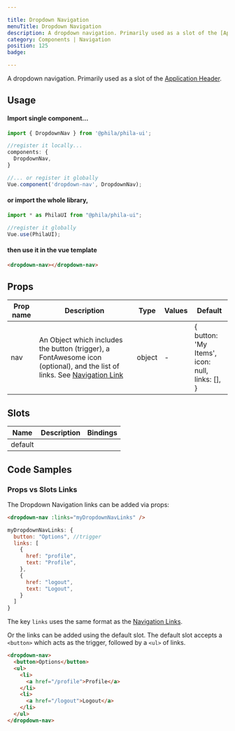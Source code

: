 ```yaml
---

title: Dropdown Navigation
menuTitle: Dropdown Navigation
description: A dropdown navigation. Primarily used as a slot of the [Application Header](/components/AppHeader).
category: Components | Navigation
position: 125
badge:

---
```


A dropdown navigation. Primarily used as a slot of the [Application Header](/components/AppHeader).

## Usage

#### Import single component...

```js
import { DropdownNav } from '@phila/phila-ui';

//register it locally...
components: {
  DropdownNav,
}

//... or register it globally
Vue.component('dropdown-nav', DropdownNav);
```

#### or import the whole library,

```js
import * as PhilaUI from "@phila/phila-ui";

//register it globally
Vue.use(PhilaUI);
```

#### then use it in the vue template

```html
<dropdown-nav></dropdown-nav>
```

## Props

| Prop name | Description                                                                                                                                     | Type   | Values | Default                                                       |
| --------- | ----------------------------------------------------------------------------------------------------------------------------------------------- | ------ | ------ | ------------------------------------------------------------- |
| nav       | An Object which includes the button (trigger), a FontAwesome icon (optional), and the list of links. See [Navigation Link](/components/NavLink) | object | -      | {<br> button: 'My Items',<br> icon: null,<br> links: [],<br>} |

## Slots

| Name    | Description | Bindings |
| ------- | ----------- | -------- |
| default |             |          |

## Code Samples

### Props vs Slots Links

The Dropdown Navigation links can be added via props:

```html
<dropdown-nav :links="myDropdownNavLinks" />
```

```js
myDropdownNavLinks: {
  button: "Options", //trigger
  links: [
    {
      href: "profile",
      text: "Profile",
    },
    {
      href: "logout",
      text: "Logout",
    }
  ]
}
```

<alert>The key `links` uses the same format as the [Navigation Links](/components/NavLinks).</alert>

Or the links can be added using the default slot. The default slot accepts a `<button>` which acts as the trigger, followed by a `<ul>` of links.

```html
<dropdown-nav>
  <button>Options</button>
  <ul>
    <li>
      <a href="/profile">Profile</a>
    </li>
    <li>
      <a href="/logout">Logout</a>
    </li>
  </ul>
</dropdown-nav>
```

